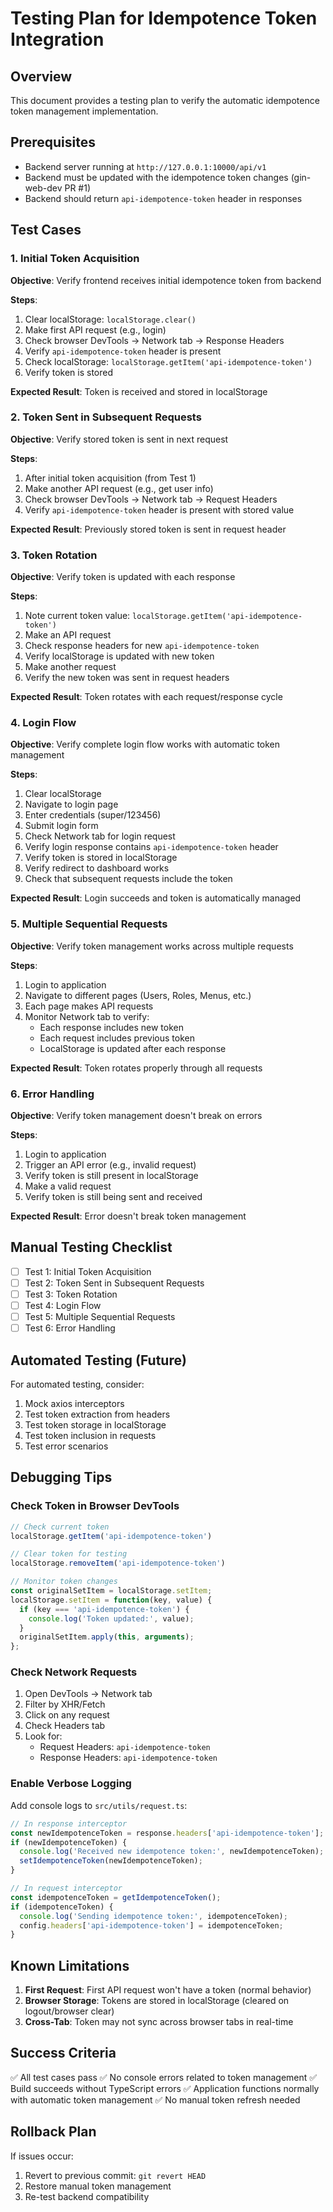 # Testing Plan for Idempotence Token Integration

## Overview
This document provides a testing plan to verify the automatic idempotence token management implementation.

## Prerequisites
- Backend server running at `http://127.0.0.1:10000/api/v1`
- Backend must be updated with the idempotence token changes (gin-web-dev PR #1)
- Backend should return `api-idempotence-token` header in responses

## Test Cases

### 1. Initial Token Acquisition
**Objective**: Verify frontend receives initial idempotence token from backend

**Steps**:
1. Clear localStorage: `localStorage.clear()`
2. Make first API request (e.g., login)
3. Check browser DevTools → Network tab → Response Headers
4. Verify `api-idempotence-token` header is present
5. Check localStorage: `localStorage.getItem('api-idempotence-token')`
6. Verify token is stored

**Expected Result**: Token is received and stored in localStorage

### 2. Token Sent in Subsequent Requests
**Objective**: Verify stored token is sent in next request

**Steps**:
1. After initial token acquisition (from Test 1)
2. Make another API request (e.g., get user info)
3. Check browser DevTools → Network tab → Request Headers
4. Verify `api-idempotence-token` header is present with stored value

**Expected Result**: Previously stored token is sent in request header

### 3. Token Rotation
**Objective**: Verify token is updated with each response

**Steps**:
1. Note current token value: `localStorage.getItem('api-idempotence-token')`
2. Make an API request
3. Check response headers for new `api-idempotence-token`
4. Verify localStorage is updated with new token
5. Make another request
6. Verify the new token was sent in request headers

**Expected Result**: Token rotates with each request/response cycle

### 4. Login Flow
**Objective**: Verify complete login flow works with automatic token management

**Steps**:
1. Clear localStorage
2. Navigate to login page
3. Enter credentials (super/123456)
4. Submit login form
5. Check Network tab for login request
6. Verify login response contains `api-idempotence-token` header
7. Verify token is stored in localStorage
8. Verify redirect to dashboard works
9. Check that subsequent requests include the token

**Expected Result**: Login succeeds and token is automatically managed

### 5. Multiple Sequential Requests
**Objective**: Verify token management works across multiple requests

**Steps**:
1. Login to application
2. Navigate to different pages (Users, Roles, Menus, etc.)
3. Each page makes API requests
4. Monitor Network tab to verify:
   - Each response includes new token
   - Each request includes previous token
   - LocalStorage is updated after each response

**Expected Result**: Token rotates properly through all requests

### 6. Error Handling
**Objective**: Verify token management doesn't break on errors

**Steps**:
1. Login to application
2. Trigger an API error (e.g., invalid request)
3. Verify token is still present in localStorage
4. Make a valid request
5. Verify token is still being sent and received

**Expected Result**: Error doesn't break token management

## Manual Testing Checklist

- [ ] Test 1: Initial Token Acquisition
- [ ] Test 2: Token Sent in Subsequent Requests  
- [ ] Test 3: Token Rotation
- [ ] Test 4: Login Flow
- [ ] Test 5: Multiple Sequential Requests
- [ ] Test 6: Error Handling

## Automated Testing (Future)

For automated testing, consider:
1. Mock axios interceptors
2. Test token extraction from headers
3. Test token storage in localStorage
4. Test token inclusion in requests
5. Test error scenarios

## Debugging Tips

### Check Token in Browser DevTools
```javascript
// Check current token
localStorage.getItem('api-idempotence-token')

// Clear token for testing
localStorage.removeItem('api-idempotence-token')

// Monitor token changes
const originalSetItem = localStorage.setItem;
localStorage.setItem = function(key, value) {
  if (key === 'api-idempotence-token') {
    console.log('Token updated:', value);
  }
  originalSetItem.apply(this, arguments);
};
```

### Check Network Requests
1. Open DevTools → Network tab
2. Filter by XHR/Fetch
3. Click on any request
4. Check Headers tab
5. Look for:
   - Request Headers: `api-idempotence-token`
   - Response Headers: `api-idempotence-token`

### Enable Verbose Logging
Add console logs to `src/utils/request.ts`:

```typescript
// In response interceptor
const newIdempotenceToken = response.headers['api-idempotence-token'];
if (newIdempotenceToken) {
  console.log('Received new idempotence token:', newIdempotenceToken);
  setIdempotenceToken(newIdempotenceToken);
}

// In request interceptor
const idempotenceToken = getIdempotenceToken();
if (idempotenceToken) {
  console.log('Sending idempotence token:', idempotenceToken);
  config.headers['api-idempotence-token'] = idempotenceToken;
}
```

## Known Limitations

1. **First Request**: First API request won't have a token (normal behavior)
2. **Browser Storage**: Tokens are stored in localStorage (cleared on logout/browser clear)
3. **Cross-Tab**: Token may not sync across browser tabs in real-time

## Success Criteria

✅ All test cases pass
✅ No console errors related to token management
✅ Build succeeds without TypeScript errors
✅ Application functions normally with automatic token management
✅ No manual token refresh needed

## Rollback Plan

If issues occur:
1. Revert to previous commit: `git revert HEAD`
2. Restore manual token management
3. Re-test backend compatibility
